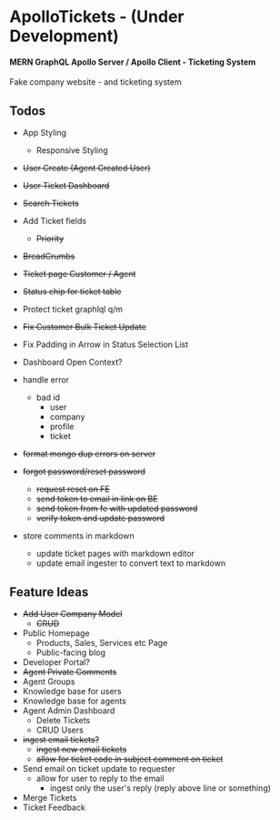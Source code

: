 # ApolloTickets - (Under Development)

#### MERN GraphQL Apollo Server / Apollo Client - Ticketing System

Fake company website - and ticketing system

## Todos

- App Styling
  - Responsive Styling
- ~~User Create (Agent Created User)~~
- ~~User Ticket Dashboard~~
- ~~Search Tickets~~
- Add Ticket fields
  - ~~Priority~~
- ~~BreadCrumbs~~
- ~~Ticket page Customer / Agent~~
- ~~Status chip for ticket table~~
- Protect ticket graphlql q/m
- ~~Fix Customer Bulk Ticket Update~~
- Fix Padding in Arrow in Status Selection List
- Dashboard Open Context?
- handle error
  - bad id
    - user
    - company
    - profile
    - ticket
- ~~format mongo dup errors on server~~
- ~~forgot password/reset password~~

  - ~~request reset on FE~~
  - ~~send token to email in link on BE~~
  - ~~send token from fe with updated password~~
  - ~~verify token and update password~~

- store comments in markdown
  - update ticket pages with markdown editor
  - update email ingester to convert text to markdown

## Feature Ideas

- ~~Add User Company Model~~
  - ~~CRUD~~
- Public Homepage
  - Products, Sales, Services etc Page
  - Public-facing blog
- Developer Portal?
- ~~Agent Private Comments~~
- Agent Groups
- Knowledge base for users
- Knowledge base for agents
- Agent Admin Dashboard
  - Delete Tickets
  - CRUD Users
- ~~ingest email tickets?~~
  - ~~ingest new email tickets~~
  - ~~allow for ticket code in subject comment on ticket~~
- Send email on ticket update to requester
  - allow for user to reply to the email
    - ingest only the user's reply (reply above line or something)
- Merge Tickets
- Ticket Feedback
